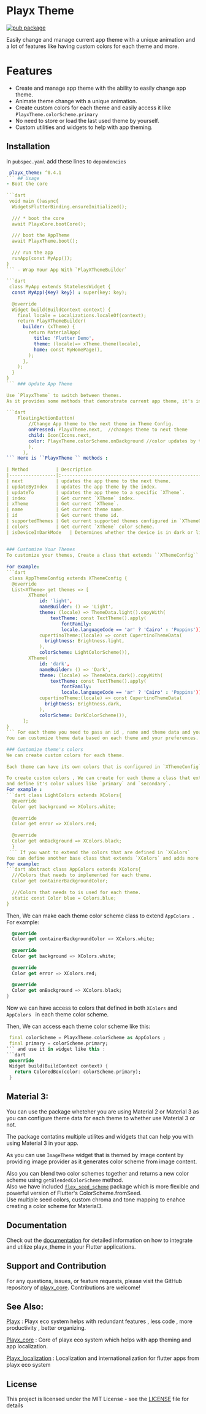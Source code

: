 
# Playx Theme
[![pub package](https://img.shields.io/pub/v/playx_theme.svg?color=1284C5)](https://pub.dev/packages/playx_theme)

Easily change and manage current app theme with a unique animation and a lot of features like having custom colors for each theme and more.

# Features
- Create and manage app theme with the ability to easily change app theme.
- Animate theme change with a unique animation.
- Create custom colors for each theme and easily access it like `PlayxTheme.colorScheme.primary`
- No need to store or load the last used theme by yourself.
- Custom utilities and widgets to help with app theming.


## Installation

in `pubspec.yaml` add these lines to `dependencies`

```yaml    
 playx_theme: ^0.4.1   
``` ## Usage  
- Boot the core  
  
```dart      
 void main ()async{      
  WidgetsFlutterBinding.ensureInitialized();    
    
  /// * boot the core    
  await PlayxCore.bootCore();    
    
  /// boot the AppTheme    
  await PlayxTheme.boot();    
      
  /// run the app      
  runApp(const MyApp());      
}      
``` - Wrap Your App With `PlayXThemeBuilder`  
  
```dart  
 class MyApp extends StatelessWidget {      
  const MyApp({Key? key}) : super(key: key);      
      
  @override      
  Widget build(BuildContext context) {      
    final locale = Localizations.localeOf(context);    
    return PlayXThemeBuilder(      
      builder: (xTheme) {      
        return MaterialApp(      
          title: 'Flutter Demo',      
          theme: (locale)=> xTheme.theme(locale),      
          home: const MyHomePage(),      
        );      
      },      
    );      
  }      
}      
``` ### Update App Theme  
  
Use `PlayxTheme` to switch between themes.  
As it provides some methods that demonstrate current app theme, it's index, name and id and allow you to easily update current app theme.  
  
```dart       
    FloatingActionButton(      
        //Change App theme to the next theme in Theme Config.      
        onPressed: PlayxTheme.next,  //changes theme to next theme    
        child: Icon(Icons.next,      
        color: PlayxTheme.colorScheme.onBackground //color updates by theme.      
        ),      
      ),      
``` Here is ``PlayxTheme `` methods :  
  
| Method          | Description                                                  |    
|-----------------|:-------------------------------------------------------------|    
| next            | updates the app theme to the next theme.                     |    
| updateByIndex   | updates the app theme by the index.                          |    
| updateTo        | updates the app theme to a specific `XTheme`.                |    
| index           | Get current `XTheme` index.                                  |    
| xTheme          | Get current `XTheme`.                                        |     
| name            | Get current theme name.                                      |    
| id              | Get current theme id.                                        |    
| supportedThemes | Get current supported themes configured in `XThemeConfig`.   |    
| colors          | Get current `XTheme` color scheme.                           |    
| isDeviceInDarkMode   | Determines whether the device is in dark or light mode.  |    
  
  
### Customize Your Themes  
To customize your themes, Create a class that extends ``XThemeConfig`` then overrides it's themes methods and provides it with all themes that your app needs.  
  
For example:  
```dart    
 class AppThemeConfig extends XThemeConfig {    
  @override    
  List<XTheme> get themes => [    
        XTheme(    
            id: 'light',    
            nameBuilder: () => 'Light',    
            theme: (locale) => ThemeData.light().copyWith(    
                textTheme: const TextTheme().apply(    
                    fontFamily:    
                    locale.languageCode == 'ar' ? 'Cairo' : 'Poppins')),  
            cupertinoTheme:(locale) => const CupertinoThemeData(  
              brightness: Brightness.light,  
            ),  
            colorScheme: LightColorScheme()),    
        XTheme(    
            id: 'dark',    
            nameBuilder: () => 'Dark',    
            theme: (locale) => ThemeData.dark().copyWith(    
                textTheme: const TextTheme().apply(    
                    fontFamily:    
                    locale.languageCode == 'ar' ? 'Cairo' : 'Poppins')),  
            cupertinoTheme:(locale) => const CupertinoThemeData(  
              brightness: Brightness.dark,  
            ),  
            colorScheme: DarkColorScheme()),    
      ];    
}    
``` For each theme you need to pass an id , name and theme data and you can also provide colors for each theme.    
You can customize theme data based on each theme and your preferences.  
  
### Customize theme's colors  
We can create custom colors for each theme.  
  
Each theme can have its own colors that is configured in `XThemeConfig`  as each `XTheme` have it's own colors.  
  
To create custom colors , We can create for each theme a class that extends `XColors`    
and define it's color values like `primary` and `secondary`.    
For example :  
```dart class LightColors extends XColors{    
  @override    
  Color get background => XColors.white;    
    
  @override    
  Color get error => XColors.red;    
    
  @override    
  Color get onBackground => XColors.black;    
  }    
 ``` If you want to extend the colors that are defined in `XColors`    
You can define another base class that extends `XColors` and adds more colors to it.      
For example:  
```dart abstract class AppColors extends XColors{    
  ///Colors that needs to implemented for each theme.    
  Color get containerBackgroundColor;    
    
  ///Colors that needs to is used for each theme.    
  static const Color blue = Colors.blue;    
}    
```   
Then, We can make each theme color scheme class to extend  `AppColors `.      
For example:
```dart class LightColorScheme extends AppColors {    
  @override    
  Color get containerBackgroundColor => XColors.white;    
    
  @override    
  Color get background => XColors.white;    
    
  @override    
  Color get error => XColors.red;    
    
  @override    
  Color get onBackground => XColors.black;    
}    
```   
Now we can have access to colors that defined in both  `XColors` and  `AppColors ` in each theme color scheme.

Then, We can access each theme color scheme like this:
 ```dart      
  final colorScheme = PlayxTheme.colorScheme as AppColors ;      
  final primary = colorScheme.primary;      
 ``` and use it in widget like this :  
 ```dart    
  @override    
  Widget build(BuildContext context) {    
    return ColoredBox(color: colorScheme.primary);    
  }    
 ```   
## Material 3:
You can use the package wheteher you are using Material 2 or Material 3 as you can configure theme data for each theme to whether use Material 3 or not.

The package contatins multiple utilites and widgets that can help you with using Material 3 in your app.

As you can use `ImageTheme` widget that is themed by image content by providing image provider as it generates color scheme from image content.

Also you can blend two color schemes together and returns a new color scheme using `getBlendedColorScheme` method.  
Also we have included [`flex_seed_scheme`](https://pub.dev/packages/flex_seed_scheme) package which is more flexible and powerful version of Flutter's ColorScheme.fromSeed.  
Use multiple seed colors, custom chroma and tone mapping to enahce creating a color scheme for Material3.

## Documentation
Check out the [documentation](https://pub.dev/documentation/playx_theme/latest/) for detailed information on how to integrate and utilize playx_theme in your Flutter applications.

## Support and Contribution
For any questions, issues, or feature requests, please visit the GitHub repository of [playx_core](https://github.com/playx-flutter/playx_theme). Contributions are welcome!

## See Also:
[Playx](https://pub.dev/packages/playx) : Playx eco system helps with redundant features , less code , more productivity , better organizing.

[Playx_core](https://pub.dev/packages/playx_core) : Core of playx eco system which helps with app theming and app localization.

[Playx_localization](https://pub.dev/packages/playx_localization) : Localization and internationalization for flutter apps from playx eco system


## License
This project is licensed under the MIT License - see the [LICENSE](https://github.com/playx-flutter/playx_core/blob/main/LICENSE) file for details